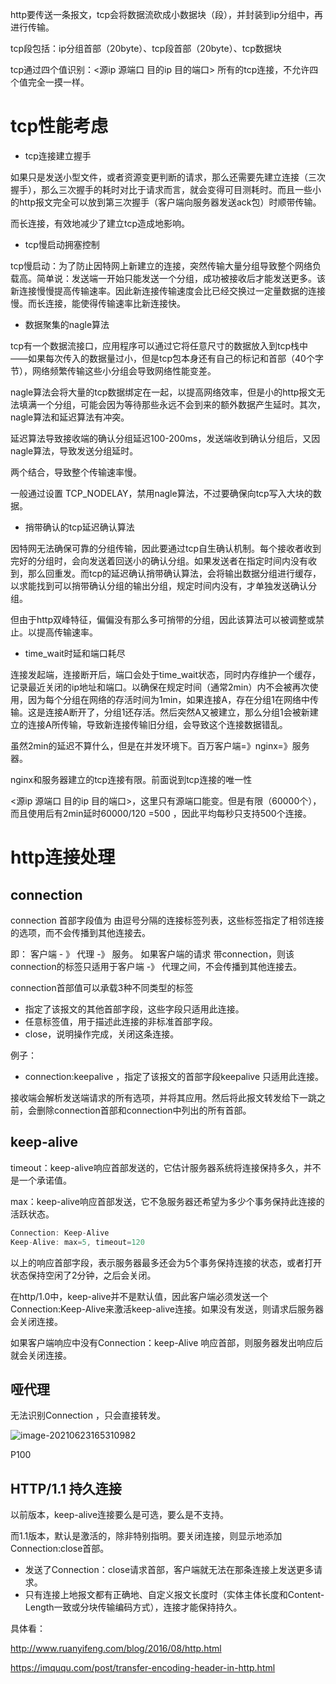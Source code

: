 http要传送一条报文，tcp会将数据流砍成小数据块（段），并封装到ip分组中，再进行传输。

tcp段包括：ip分组首部（20byte）、tcp段首部（20byte）、tcp数据块

tcp通过四个值识别：<源ip 源端口 目的ip 目的端口> 所有的tcp连接，不允许四个值完全一摸一样。

# tcp性能考虑

- tcp连接建立握手

如果只是发送小型文件，或者资源变更判断的请求，那么还需要先建立连接（三次握手），那么三次握手的耗时对比于请求而言，就会变得可目测耗时。而且一些小的http报文完全可以放到第三次握手（客户端向服务器发送ack包）时顺带传输。

而长连接，有效地减少了建立tcp造成地影响。

- tcp慢启动拥塞控制

tcp慢启动：为了防止因特网上新建立的连接，突然传输大量分组导致整个网络负载高。简单说：发送端一开始只能发送一个分组，成功被接收后才能发送更多。该新连接慢慢提高传输速率。因此新连接传输速度会比已经交换过一定量数据的连接慢。而长连接，能使得传输速率比新连接快。

- 数据聚集的nagle算法

tcp有一个数据流接口，应用程序可以通过它将任意尺寸的数据放入到tcp栈中——如果每次传入的数据量过小，但是tcp包本身还有自己的标记和首部（40个字节），网络频繁传输这些小分组会导致网络性能变差。

nagle算法会将大量的tcp数据绑定在一起，以提高网络效率，但是小的http报文无法填满一个分组，可能会因为等待那些永远不会到来的额外数据产生延时。其次，nagle算法和延迟算法有冲突。

延迟算法导致接收端的确认分组延迟100-200ms，发送端收到确认分组后，又因nagle算法，导致发送分组延时。

两个结合，导致整个传输速率慢。

一般通过设置 TCP_NODELAY，禁用nagle算法，不过要确保向tcp写入大块的数据。

- 捎带确认的tcp延迟确认算法

因特网无法确保可靠的分组传输，因此要通过tcp自生确认机制。每个接收者收到完好的分组时，会向发送着回送小的确认分组。如果发送者在指定时间内没有收到，那么回重发。而tcp的延迟确认捎带确认算法，会将输出数据分组进行缓存，以求能找到可以捎带确认分组的输出分组，规定时间内没有，才单独发送确认分组。

但由于http双峰特征，偏偏没有那么多可捎带的分组，因此该算法可以被调整或禁止。以提高传输速率。

- time_wait时延和端口耗尽

连接发起端，连接断开后，端口会处于time_wait状态，同时内存维护一个缓存，记录最近关闭的ip地址和端口。以确保在规定时间（通常2min）内不会被再次使用，因为每个分组在网络的存活时间为1min，如果连接A，存在分组1在网络中传输。这是连接A断开了，分组1还存活。然后突然A又被建立，那么分组1会被新建立的连接A所传输，导致新连接传输旧分组，会导致这个连接数据错乱。

虽然2min的延迟不算什么，但是在并发环境下。百万客户端=》nginx=》服务器。

nginx和服务器建立的tcp连接有限。前面说到tcp连接的唯一性

<源ip 源端口 目的ip 目的端口>，这里只有源端口能变。但是有限（60000个），而且使用后有2min延时60000/120 =500 ，因此平均每秒只支持500个连接。

# http连接处理

## connection

connection 首部字段值为 由逗号分隔的连接标签列表，这些标签指定了相邻连接的选项，而不会传播到其他连接去。

即： 客户端 - 》 代理 -》 服务。  如果客户端的请求 带connection，则该connection的标签只适用于客户端 -》 代理之间，不会传播到其他连接去。

connection首部值可以承载3种不同类型的标签

- 指定了该报文的其他首部字段，这些字段只适用此连接。
- 任意标签值，用于描述此连接的非标准首部字段。
- close，说明操作完成，关闭这条连接。

例子：

- connection:keepalive  ，指定了该报文的首部字段keepalive 只适用此连接。

接收端会解析发送端请求的所有选项，并将其应用。然后将此报文转发给下一跳之前，会删除connection首部和connection中列出的所有首部。

## keep-alive

timeout：keep-alive响应首部发送的，它估计服务器系统将连接保持多久，并不是一个承诺值。

max：keep-alive响应首部发送，它不急服务器还希望为多少个事务保持此连接的活跃状态。

```js
Connection: Keep-Alive
Keep-Alive: max=5, timeout=120
```

以上的响应首部字段，表示服务器最多还会为5个事务保持连接的状态，或者打开状态保持空闲了2分钟，之后会关闭。

在http/1.0中，keep-alive并不是默认值，因此客户端必须发送一个Connection:Keep-Alive来激活keep-alive连接。如果没有发送，则请求后服务器会关闭连接。

如果客户端响应中没有Connection：keep-Alive 响应首部，则服务器发出响应后就会关闭连接。

## 哑代理

无法识别Connection ，只会直接转发。

![image-20210623165310982](D:\note\http权威指南\images\image-20210623165310982.png)

P100

## HTTP/1.1 持久连接

以前版本，keep-alive连接要么是可选，要么是不支持。

而1.1版本，默认是激活的，除非特别指明。要关闭连接，则显示地添加Connection:close首部。

- 发送了Connection：close请求首部，客户端就无法在那条连接上发送更多请求。
- 只有连接上地报文都有正确地、自定义报文长度时（实体主体长度和Content-Length一致或分块传输编码方式），连接才能保持持久。

具体看：

http://www.ruanyifeng.com/blog/2016/08/http.html

https://imququ.com/post/transfer-encoding-header-in-http.html